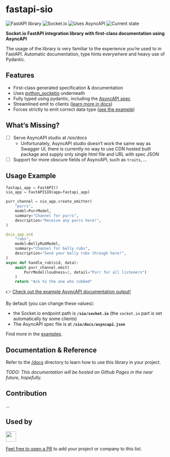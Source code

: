 # fastapi-sio

![FastAPI library](https://img.shields.io/badge/-FastAPI-009688?logo=fastapi&logoColor=white)
![Socket.io](https://img.shields.io/badge/-Socket.io-black?logo=socket.io&logoColor=white)
![Uses AsyncAPI](https://img.shields.io/badge/-AsyncAPI-4f8fbe)
![Current state](https://img.shields.io/badge/status-prerelease-orange)

**Socket.io FastAPI integration library with first-class documentation using AsyncAPI**

The usage of the library is very familiar to the experience you‘re used to in FastAPI. Automatic documentation, type hints everywhere and heavy use of Pydantic.

## Features

- First-class generated specification & documentation
- Uses [python_socketio](https://python-socketio.readthedocs.io/en/latest/) underneath
- Fully typed using pydantic, including the [AsyncAPI spec](./fastapi_sio/schemas/asyncapi.py)
- Streamlined emit to clients ([learn more in docs](./docs/emitting.md))
- Forces strictly to emit correct data type  ([see the example](./docs/example.md))

## What‘s Missing?
  
- [ ] Serve AsyncAPI studio at /sio/docs
    - Unfortunately, AsyncAPI studio doesn‘t work the same way as Swagger UI, there is currently no way to use CDN hosted built package and supply only single html file and URL with spec JSON
- [ ] Support for more obscure fields of AsyncAPI, such as `traits`, ...

## Usage Example

```python
fastapi_app = FastAPI()
sio_app = FastAPISIO(app=fastapi_app)

purr_channel = sio_app.create_emitter(
    "purrs",
    model=PurrModel,
    summary="Channel for purrs",
    description="Receive any purrs here!",
)

@sio_app.on(
    "rubs",
    model=BellyRubModel,
    summary="Channel for belly rubs",
    description="Send your belly rubs through here!",
)
async def handle_rub(sid, data):
    await purr_channel.emit(
        PurrModel(loudness=2, detail="Purr for all listeners")
    )
    return "Ack to the one who rubbed"
```

👉 [Check out the example AsyncAPI documentation output!](https://studio.asyncapi.com/?url=https://raw.githubusercontent.com/marianhlavac/fastapi-sio/master/examples/from_readme_asyncapi.json)

By default (you can change these values):
 - the Socket.io endpoint path is **`/sio/socket.io`** (the `socket.io` part is set automatically by some clients)
 - The AsyncAPI spec file is at **`/sio/docs/asyncapi.json`**

Find more in the [examples](/docs/examples.md).

## Documentation & Reference

Refer to the [/docs](./docs/index.md) directory to learn how to use this library in your project.

_TODO: This documentation will be hosted on Github Pages in the near future, hopefully._


## Contribution

...

## Used by

<a href="https://dronetag.cz"><img src="https://dronetag.cz/assets/logo-full.svg" height="32" /></a>

[Feel free to open a PR](https://github.com/marianhlavac/fastapi-sio/pulls) to add your project or company to this list.